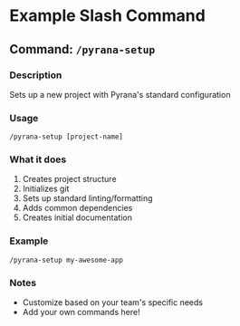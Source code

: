# Example Slash Command

## Command: `/pyrana-setup`

### Description
Sets up a new project with Pyrana's standard configuration

### Usage
```
/pyrana-setup [project-name]
```

### What it does
1. Creates project structure
2. Initializes git
3. Sets up standard linting/formatting
4. Adds common dependencies
5. Creates initial documentation

### Example
```
/pyrana-setup my-awesome-app
```

### Notes
- Customize based on your team's specific needs
- Add your own commands here!